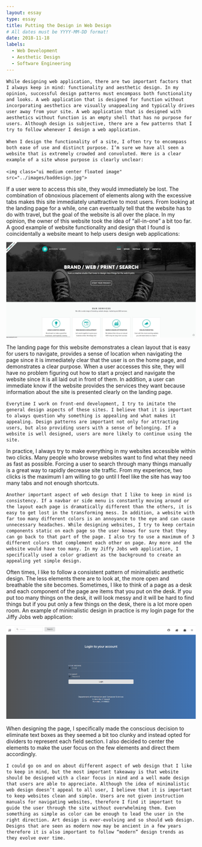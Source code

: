 ```yaml
---
layout: essay
type: essay
title: Putting the Design in Web Design
# All dates must be YYYY-MM-DD format!
date: 2018-11-18
labels:
  - Web Development
  - Aesthetic Design
  - Software Engineering
---
```


	While designing web application, there are two important factors that I always keep in mind: functionality and aesthetic design. In my opinion, successful design patterns must encompass both functionality and looks. A web application that is designed for function without incorporating aesthetics are visually unappealing and typically drives user away from your site. A web application that is designed with aesthetics without function is an empty shell that has no purpose for users. Although design is subjective, there are a few patterns that I try to follow whenever I design a web application.
  
	When I design the functionality of a site, I often try to encompass both ease of use and distinct purpose. I’m sure we have all seen a website that is extremely crowded and convoluted. Here is a clear example of a site whose purpose is clearly unclear:

	<img class="ui medium center floated image" src="../images/baddesign.jpg">
 
If a user were to access this site, they would immediately be lost. The combination of obnoxious placement of elements along with the excessive tabs makes this site immediately unattractive to most users. From looking at the landing page for a while, one can eventually tell that the website has to do with travel, but the goal of the website is all over the place. In my opinion, the owner of this website took the idea of “all-in-one” a bit too far.
	A good example of website functionality and design that I found is coincidentally a website meant to help users design web applications:
  
   <img class="ui medium center floated image" src="../images/gooddesign.jpg">
   
  The landing page for this website demonstrates a clean layout that is easy for users to navigate, provides a sense of location when navigating the page since it is immediately clear that the user is on the home page, and demonstrates a clear purpose. When a user accesses this site, they will have no problem figuring out how to start a project and navigate the website since it is all laid out in front of them. In addition, a user can immediate know if the website provides the services they want because information about the site is presented clearly on the landing page.

	Everytime I work on front-end development, I try to imitate the general design aspects of these sites. I believe that it is important to always question why something is appealing and what makes it appealing. Design patterns are important not only for attracting users, but also providing users with a sense of belonging. If a website is well designed, users are more likely to continue using the site. 
In practice, I always try to make everything in my websites accessible within two clicks. Many people who browse websites want to find what they need as fast as possible. Forcing a user to search through many things manually is a great way to rapidly decrease site traffic. From my experience, two clicks is the maximum I am willing to go until I feel like the site has way too many tabs and not enough shortcuts.

	Another important aspect of web design that I like to keep in mind is consistency. If a navbar or side menu is constantly moving around or the layout each page is dramatically different than the others, it is easy to get lost in the transforming mess. In addition, a website with far too many different colors is an annoyance to the eye and can cause unnecessary headaches. While designing websites, I try to keep certain components static on each page so the user knows for sure that they can go back to that part of the page. I also try to use a maximum of 3 different colors that complement each other on page. Any more and the website would have too many. In my Jiffy Jobs web application, I specifically used a color gradient as the background to create an appealing yet simple design.
  
  Often times, I like to follow a consistent pattern of minimalistic aesthetic design. The less elements there are to look at, the more open and breathable the site becomes. Sometimes, I like to think of a page as a desk and each component of the page are items that you put on the desk. If you put too many things on the desk, it will look messy and it will be hard to find things but if you put only a few things on the desk, there is a lot more open room. An example of minimalistic design in practice is my login page for the Jiffy Jobs web application:
  
   <img class="ui medium center floated image" src="../images/login.PNG">
   
  When designing the page, I specifically made the conscious decision to eliminate text boxes as they seemed a bit too clunky and instead opted for dividers to represent each field section. I also decided to center the elements to make the user focus on the few elements and direct them accordingly.
  
	I could go on and on about different aspect of web design that I like to keep in mind, but the most important takeaway is that website should be designed with a clear focus in mind and a well made design that users are able to appreciate. Although the idea of minimalistic web design doesn’t appeal to all user, I believe that it is important to keep websites clean and simple. Users are not given instruction manuals for navigating websites, therefore I find it important to guide the user through the site without overwhelming them. Even something as simple as color can be enough to lead the user in the right direction. Art design is ever-evolving and so should web design. Designs that are seen as modern now may be ancient in a few years therefore it is also important to follow “modern” design trends as they evolve over time.
